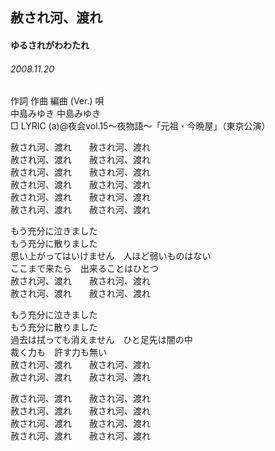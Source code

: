 ## 赦され河、渡れ
#### ゆるされがわわたれ
###### 2008.11.20


作詞  作曲  編曲 (Ver.)   唄   
中島みゆき   中島みゆき           
□ LYRIC (a)@夜会vol.15～夜物語～「元祖・今晩屋」（東京公演）   
   
赦され河、渡れ　　赦され河、渡れ   
赦され河、渡れ　　赦され河、渡れ   
赦され河、渡れ　　赦され河、渡れ   
赦され河、渡れ　　赦され河、渡れ   
赦され河、渡れ　　赦され河、渡れ   
赦され河、渡れ　　赦され河、渡れ   
   
もう充分に泣きました   
もう充分に散りました   
思い上がってはいけません　人ほど弱いものはない   
ここまで来たら　出来ることはひとつ   
赦され河、渡れ　　赦され河、渡れ   
赦され河、渡れ　　赦され河、渡れ   
   
もう充分に泣きました   
もう充分に散りました   
過去は拭っても消えません　ひと足先は闇の中   
裁く力も　許す力も無い   
赦され河、渡れ　　赦され河、渡れ   
赦され河、渡れ　　赦され河、渡れ   
   
赦され河、渡れ　　赦され河、渡れ   
赦され河、渡れ　　赦され河、渡れ   
赦され河、渡れ　　赦され河、渡れ   
赦され河、渡れ　　赦され河、渡れ   